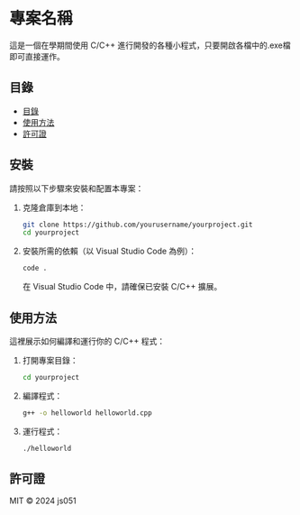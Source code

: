 # 專案名稱

這是一個在學期間使用 C/C++ 進行開發的各種小程式，只要開啟各檔中的.exe檔即可直接運作。

## 目錄

- [目錄](#目錄)
- [使用方法](#使用方法)
- [許可證](#許可證)

## 安裝

請按照以下步驟來安裝和配置本專案：

1. 克隆倉庫到本地：
    ```bash
    git clone https://github.com/yourusername/yourproject.git
    cd yourproject
    ```

2. 安裝所需的依賴（以 Visual Studio Code 為例）：
    ```bash
    code .
    ```
    在 Visual Studio Code 中，請確保已安裝 C/C++ 擴展。

## 使用方法

這裡展示如何編譯和運行你的 C/C++ 程式：

1. 打開專案目錄：
    ```bash
    cd yourproject
    ```

2. 編譯程式：
    ```bash
    g++ -o helloworld helloworld.cpp
    ```

3. 運行程式：
    ```bash
    ./helloworld
    ```


## 許可證

MIT © 2024 js051
